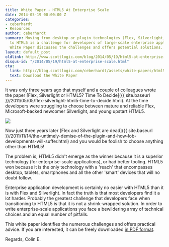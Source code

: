 ```yaml
---
title: White Paper - HTML5 At Enterprise Scale
date: 2014-05-19 00:00:00 Z
categories:
- ceberhardt
- Resources
author: ceberhardt
summary: Moving from desktop or plugin technologies (Flex, Silverlight, Java Applets)
  to HTML5 is a challenge for developers of large-scale enterprise applications. This
  White Paper discusses the challenges and offers potential solutions.
layout: default_post
oldlink: http://www.scottlogic.com/blog/2014/05/19/html5-at-enterprise-scale.html
disqus-id: "/2014/05/19/html5-at-enterprise-scale.html"
cta:
  link: http://blog.scottlogic.com/ceberhardt/assets/white-papers/html5-at-enterprise-scale.pdf
  text: Download the White Paper
---
```


It was only three years ago that myself and a couple of colleagues wrote the paper [Flex, Silverlight or HTML5? Time To Decide]({{ site.baseurl }}/2011/05/05/flex-silverlight-html5-time-to-decide.html). At the time developers were struggling to choose between mature and reliable Flex, Microsoft-backed newcomer Silverlight, and young upstart HTML5.

<img src="{{ site.baseurl }}/ceberhardt/assets/HTML5-tech-cloud.png" />

Now just three years later [Flex and Silverlight are dead]({{ site.baseurl }}/2011/11/14/the-untimely-demise-of-the-plugin-and-how-lob-developments-will-suffer.html) and you would be foolish to choose anything other than HTML5!

The problem is, HTML5 didn't emerge as the winner because it is a superior technology (for enterprise-scale applications), or had better tooling. HTML5 won because it is the only technology with a 'reach' that encompasses desktop, tablets, smartphones and all the other 'smart' devices that will no doubt follow.

Enterprise application development is certainly no easier with HTML5 than it is with Flex and Silverlight. In fact the truth is that most developers find it a lot harder. Probably the greatest challenge that developers face when transitioning to HTML5 is that it is not a shrink-wrapped solution. In order to write enterprise-scale applications you face a bewildering array of technical choices and an equal number of pitfalls.

This white paper identifies the numerous challenges and offers practical advice. If you are interested, it can be freely downloaded [in PDF format]({{site.baseurl}}/ceberhardt/assets/white-papers/html5-at-enterprise-scale.pdf).

Regards, Colin E.
